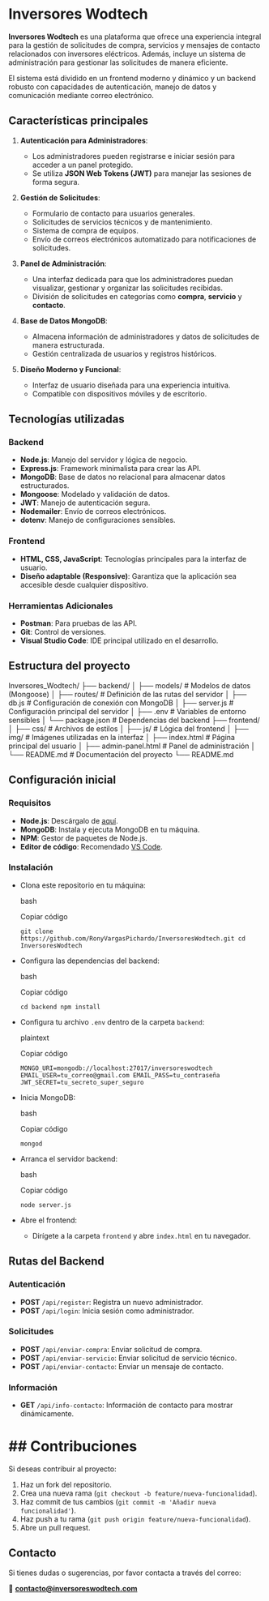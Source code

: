# Inversores Wodtech

**Inversores Wodtech** es una plataforma que ofrece una experiencia integral para la gestión de solicitudes de compra, servicios y mensajes de contacto relacionados con inversores eléctricos. Además, incluye un sistema de administración para gestionar las solicitudes de manera eficiente.

El sistema está dividido en un frontend moderno y dinámico y un backend robusto con capacidades de autenticación, manejo de datos y comunicación mediante correo electrónico.


## Características principales

1.  **Autenticación para Administradores**:
    
    -   Los administradores pueden registrarse e iniciar sesión para acceder a un panel protegido.
    -   Se utiliza **JSON Web Tokens (JWT)** para manejar las sesiones de forma segura.
2.  **Gestión de Solicitudes**:
    
    -   Formulario de contacto para usuarios generales.
    -   Solicitudes de servicios técnicos y de mantenimiento.
    -   Sistema de compra de equipos.
    -   Envío de correos electrónicos automatizado para notificaciones de solicitudes.
3.  **Panel de Administración**:
    
    -   Una interfaz dedicada para que los administradores puedan visualizar, gestionar y organizar las solicitudes recibidas.
    -   División de solicitudes en categorías como **compra**, **servicio** y **contacto**.
4.  **Base de Datos MongoDB**:
    
    -   Almacena información de administradores y datos de solicitudes de manera estructurada.
    -   Gestión centralizada de usuarios y registros históricos.
5.  **Diseño Moderno y Funcional**:
    
    -   Interfaz de usuario diseñada para una experiencia intuitiva.
    -   Compatible con dispositivos móviles y de escritorio.

## Tecnologías utilizadas

### **Backend**

-   **Node.js**: Manejo del servidor y lógica de negocio.
-   **Express.js**: Framework minimalista para crear las API.
-   **MongoDB**: Base de datos no relacional para almacenar datos estructurados.
-   **Mongoose**: Modelado y validación de datos.
-   **JWT**: Manejo de autenticación segura.
-   **Nodemailer**: Envío de correos electrónicos.
-   **dotenv**: Manejo de configuraciones sensibles.

### **Frontend**

-   **HTML, CSS, JavaScript**: Tecnologías principales para la interfaz de usuario.
-   **Diseño adaptable (Responsive)**: Garantiza que la aplicación sea accesible desde cualquier dispositivo.

### **Herramientas Adicionales**

-   **Postman**: Para pruebas de las API.
-   **Git**: Control de versiones.
-   **Visual Studio Code**: IDE principal utilizado en el desarrollo.

## Estructura del proyecto

Inversores_Wodtech/
├── backend/
│   ├── models/          # Modelos de datos (Mongoose)
│   ├── routes/          # Definición de las rutas del servidor
│   ├── db.js            # Configuración de conexión con MongoDB
│   ├── server.js        # Configuración principal del servidor
│   ├── .env             # Variables de entorno sensibles
│   └── package.json     # Dependencias del backend
├── frontend/
│   ├── css/             # Archivos de estilos
│   ├── js/              # Lógica del frontend
│   ├── img/             # Imágenes utilizadas en la interfaz
│   ├── index.html       # Página principal del usuario
│   ├── admin-panel.html # Panel de administración
│   └── README.md        # Documentación del proyecto
└── README.md


## Configuración inicial

### **Requisitos**

-   **Node.js**: Descárgalo de [aquí](https://nodejs.org/).
-   **MongoDB**: Instala y ejecuta MongoDB en tu máquina.
-   **NPM**: Gestor de paquetes de Node.js.
-   **Editor de código**: Recomendado [VS Code](https://code.visualstudio.com/).

### **Instalación**

-   Clona este repositorio en tu máquina:
    
    bash
    
    Copiar código
    
    `git clone https://github.com/RonyVargasPichardo/InversoresWodtech.git
    cd InversoresWodtech` 
    
-   Configura las dependencias del backend:
    
    bash
    
    Copiar código
    
    `cd backend
    npm install` 
    
-   Configura tu archivo `.env` dentro de la carpeta `backend`:
    
    plaintext
    
    Copiar código
    
    `MONGO_URI=mongodb://localhost:27017/inversoreswodtech
    EMAIL_USER=tu_correo@gmail.com
    EMAIL_PASS=tu_contraseña
    JWT_SECRET=tu_secreto_super_seguro` 
    
-   Inicia MongoDB:
    
    bash
    
    Copiar código
    
    `mongod` 
    
-   Arranca el servidor backend:
    
    bash
    
    Copiar código
    
    `node server.js` 
    
-   Abre el frontend:
    
    -   Dirígete a la carpeta `frontend` y abre `index.html` en tu navegador.

## Rutas del Backend

### **Autenticación**

-   **POST** `/api/register`: Registra un nuevo administrador.
-   **POST** `/api/login`: Inicia sesión como administrador.

### **Solicitudes**

-   **POST** `/api/enviar-compra`: Enviar solicitud de compra.
-   **POST** `/api/enviar-servicio`: Enviar solicitud de servicio técnico.
-   **POST** `/api/enviar-contacto`: Enviar un mensaje de contacto.

### **Información**

-   **GET** `/api/info-contacto`: Información de contacto para mostrar dinámicamente.


# ## Contribuciones

Si deseas contribuir al proyecto:

1.  Haz un fork del repositorio.
2.  Crea una nueva rama (`git checkout -b feature/nueva-funcionalidad`).
3.  Haz commit de tus cambios (`git commit -m 'Añadir nueva funcionalidad'`).
4.  Haz push a tu rama (`git push origin feature/nueva-funcionalidad`).
5.  Abre un pull request.

## Contacto

Si tienes dudas o sugerencias, por favor contacta a través del correo:

📧 **contacto@inversoreswodtech.com**
